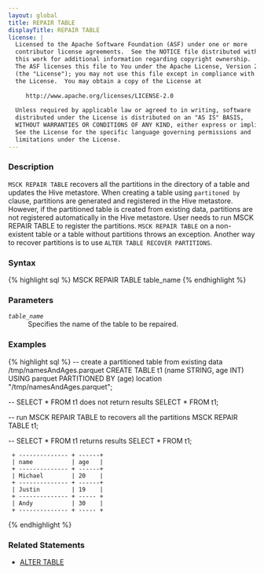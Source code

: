 ```yaml
---
layout: global
title: REPAIR TABLE
displayTitle: REPAIR TABLE
license: |
  Licensed to the Apache Software Foundation (ASF) under one or more
  contributor license agreements.  See the NOTICE file distributed with
  this work for additional information regarding copyright ownership.
  The ASF licenses this file to You under the Apache License, Version 2.0
  (the "License"); you may not use this file except in compliance with
  the License.  You may obtain a copy of the License at
 
     http://www.apache.org/licenses/LICENSE-2.0
 
  Unless required by applicable law or agreed to in writing, software
  distributed under the License is distributed on an "AS IS" BASIS,
  WITHOUT WARRANTIES OR CONDITIONS OF ANY KIND, either express or implied.
  See the License for the specific language governing permissions and
  limitations under the License.
---
```


### Description
`MSCK REPAIR TABLE` recovers all the partitions in the directory of a table and updates the Hive metastore. When creating a table using `partitoned by` clause, partitions are generated and registered in the Hive metastore. However, if the partitioned table is created from existing data, partitions are not registered automatically in the Hive metastore. User needs to run MSCK REPAIR TABLE to register the partitions. `MSCK REPAIR TABLE` on a non-existent table or a table without partitions throws an exception. Another way to recover partitions is to use `ALTER TABLE RECOVER PARTITIONS`.

### Syntax
{% highlight sql %}
MSCK REPAIR TABLE table_name
{% endhighlight %}

### Parameters
<dl>
  <dt><code><em>table_name</em></code></dt>
  <dd>Specifies the name of the table to be repaired.</dd>
</dl>

### Examples
{% highlight sql %}
 -- create a partitioned table from existing data /tmp/namesAndAges.parquet
 CREATE TABLE t1 (name STRING, age INT) USING parquet PARTITIONED BY (age)
     location "/tmp/namesAndAges.parquet";

 -- SELECT * FROM t1 does not return results
 SELECT * FROM t1;

 -- run MSCK REPAIR TABLE to recovers all the partitions
 MSCK REPAIR TABLE t1;

 -- SELECT * FROM t1 returns results
 SELECT * FROM t1;

     + -------------- + ------+
     | name           | age   |
     + -------------- + ------+
     | Michael        | 20    |
     + -------------- + ------+
     | Justin         | 19    |
     + -------------- + ----- +
     | Andy           | 30    |
     + -------------- + ----- +

{% endhighlight %}
### Related Statements
 * [ALTER TABLE](sql-ref-syntax-ddl-alter-table.html)
